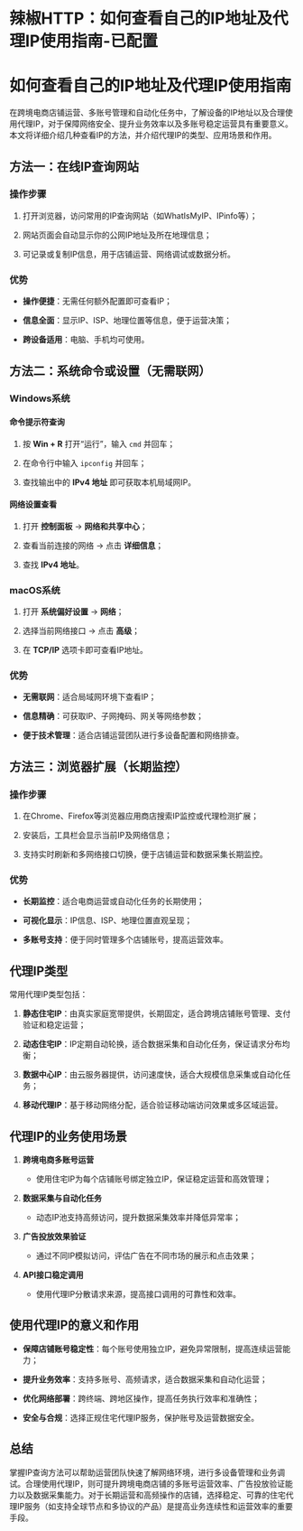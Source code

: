 # 辣椒HTTP：如何查看自己的IP地址及代理IP使用指南-已配置


# 如何查看自己的IP地址及代理IP使用指南

在跨境电商店铺运营、多账号管理和自动化任务中，了解设备的IP地址以及合理使用代理IP，对于保障网络安全、提升业务效率以及多账号稳定运营具有重要意义。本文将详细介绍几种查看IP的方法，并介绍代理IP的类型、应用场景和作用。

## 方法一：在线IP查询网站

### 操作步骤

1.  打开浏览器，访问常用的IP查询网站（如WhatIsMyIP、IPinfo等）；
    
2.  网站页面会自动显示你的公网IP地址及所在地理信息；
    
3.  可记录或复制IP信息，用于店铺运营、网络调试或数据分析。
    


### 优势

*   **操作便捷**：无需任何额外配置即可查看IP；
    
*   **信息全面**：显示IP、ISP、地理位置等信息，便于运营决策；
    
*   **跨设备适用**：电脑、手机均可使用。
    

## 方法二：系统命令或设置（无需联网）

### Windows系统

#### 命令提示符查询

1.  按 **Win + R** 打开“运行”，输入 `cmd` 并回车；
    
2.  在命令行中输入 `ipconfig` 并回车；
    
3.  查找输出中的 **IPv4 地址** 即可获取本机局域网IP。
    



#### 网络设置查看

1.  打开 **控制面板** → **网络和共享中心**；
    
2.  查看当前连接的网络 → 点击 **详细信息**；
    
3.  查找 **IPv4 地址**。
    

### macOS系统

1.  打开 **系统偏好设置** → **网络**；
    
2.  选择当前网络接口 → 点击 **高级**；
    
3.  在 **TCP/IP** 选项卡即可查看IP地址。
    

### 优势

*   **无需联网**：适合局域网环境下查看IP；
    
*   **信息精确**：可获取IP、子网掩码、网关等网络参数；
    
*   **便于技术管理**：适合店铺运营团队进行多设备配置和网络排查。
    

## 方法三：浏览器扩展（长期监控）

### 操作步骤

1.  在Chrome、Firefox等浏览器应用商店搜索IP监控或代理检测扩展；
    
2.  安装后，工具栏会显示当前IP及网络信息；
    
3.  支持实时刷新和多网络接口切换，便于店铺运营和数据采集长期监控。
    

### 优势

*   **长期监控**：适合电商运营或自动化任务的长期使用；
    
*   **可视化显示**：IP信息、ISP、地理位置直观呈现；
    
*   **多账号支持**：便于同时管理多个店铺账号，提高运营效率。
    

## 代理IP类型

常用代理IP类型包括：

1.  **静态住宅IP**：由真实家庭宽带提供，长期固定，适合跨境店铺账号管理、支付验证和稳定运营；
    
2.  **动态住宅IP**：IP定期自动轮换，适合数据采集和自动化任务，保证请求分布均衡；
    
3.  **数据中心IP**：由云服务器提供，访问速度快，适合大规模信息采集或自动化任务；
    
4.  **移动代理IP**：基于移动网络分配，适合验证移动端访问效果或多区域运营。
    

## 代理IP的业务使用场景

1.  **跨境电商多账号运营**
    
    *   使用住宅IP为每个店铺账号绑定独立IP，保证稳定运营和高效管理；
        
2.  **数据采集与自动化任务**
    
    *   动态IP池支持高频访问，提升数据采集效率并降低异常率；
        
3.  **广告投放效果验证**
    
    *   通过不同IP模拟访问，评估广告在不同市场的展示和点击效果；
        
4.  **API接口稳定调用**
    
    *   使用代理IP分散请求来源，提高接口调用的可靠性和效率。
        

## 使用代理IP的意义和作用

*   **保障店铺账号稳定性**：每个账号使用独立IP，避免异常限制，提高连续运营能力；
    
*   **提升业务效率**：支持多账号、高频请求，适合数据采集和自动化运营；
    
*   **优化网络部署**：跨终端、跨地区操作，提高任务执行效率和准确性；
    
*   **安全与合规**：选择正规住宅代理IP服务，保护账号及运营数据安全。
    

## 总结

掌握IP查询方法可以帮助运营团队快速了解网络环境，进行多设备管理和业务调试。合理使用代理IP，则可提升跨境电商店铺的多账号运营效率、广告投放验证能力以及数据采集能力。对于长期运营和高频操作的店铺，选择稳定、可靠的住宅代理IP服务（如支持全球节点和多协议的产品）是提高业务连续性和运营效率的重要手段。

